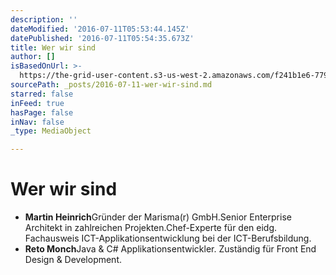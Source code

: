 ```yaml
---
description: ''
dateModified: '2016-07-11T05:53:44.145Z'
datePublished: '2016-07-11T05:54:35.673Z'
title: Wer wir sind
author: []
isBasedOnUrl: >-
  https://the-grid-user-content.s3-us-west-2.amazonaws.com/f241b1e6-779c-4664-9fce-3b737f87d300.png
sourcePath: _posts/2016-07-11-wer-wir-sind.md
starred: false
inFeed: true
hasPage: false
inNav: false
_type: MediaObject

---
```

# Wer wir sind

* **Martin Heinrich**Gründer der Marisma(r) GmbH.Senior Enterprise Architekt in zahlreichen Projekten.Chef-Experte für den eidg. Fachausweis ICT-Applikationsentwicklung bei der ICT-Berufsbildung.
* **Reto Monch**Java & C\# Applikationsentwickler. Zuständig für Front End Design & Development.
